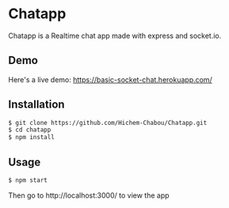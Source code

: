 # Chatapp
 Chatapp is a Realtime chat app made with express and socket.io.  
 
## Demo  
Here's a live demo: https://basic-socket-chat.herokuapp.com/  
 
## Installation

```bash
$ git clone https://github.com/Hichem-Chabou/Chatapp.git
$ cd chatapp
$ npm install
```

## Usage

```bash
$ npm start
```

Then go to http://localhost:3000/ to view the app
